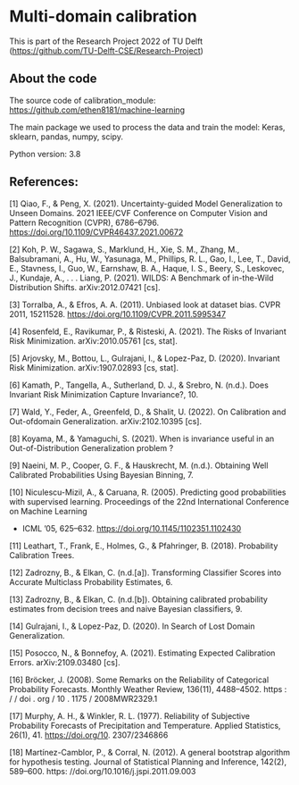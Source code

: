 # Multi-domain calibration
This is part of the Research Project 2022 of TU Delft (https://github.com/TU-Delft-CSE/Research-Project)

## About the code
The source code of calibration_module: https://github.com/ethen8181/machine-learning

The main package we used to process the data and train the model: Keras, sklearn, pandas, numpy, scipy.

Python version: 3.8

## References:
[1] Qiao, F., & Peng, X. (2021). Uncertainty-guided Model Generalization to Unseen Domains. 2021 IEEE/CVF Conference on Computer Vision and Pattern Recognition (CVPR), 6786–6796. https://doi.org/10.1109/CVPR46437.2021.00672

[2] Koh, P. W., Sagawa, S., Marklund, H., Xie, S. M., Zhang, M., Balsubramani, A., Hu, W., Yasunaga, M., Phillips, R. L., Gao, I., Lee, T., David, E., Stavness, I., Guo, W., Earnshaw, B. A., Haque, I. S., Beery, S., Leskovec, J., Kundaje, A., . . . Liang, P. (2021). WILDS: A Benchmark of in-the-Wild Distribution Shifts. arXiv:2012.07421 [cs].

[3] Torralba, A., & Efros, A. A. (2011). Unbiased look at dataset bias. CVPR 2011, 15211528. https://doi.org/10.1109/CVPR.2011.5995347

[4] Rosenfeld, E., Ravikumar, P., & Risteski, A. (2021). The Risks of Invariant Risk Minimization. arXiv:2010.05761 [cs, stat].

[5] Arjovsky, M., Bottou, L., Gulrajani, I., & Lopez-Paz, D. (2020). Invariant Risk Minimization. arXiv:1907.02893 [cs, stat].

[6] Kamath, P., Tangella, A., Sutherland, D. J., & Srebro, N. (n.d.). Does Invariant Risk Minimization Capture Invariance?, 10.

[7] Wald, Y., Feder, A., Greenfeld, D., & Shalit, U. (2022). On Calibration and Out-ofdomain Generalization. arXiv:2102.10395 [cs].

[8] Koyama, M., & Yamaguchi, S. (2021). When is invariance useful in an Out-of-Distribution Generalization problem ?

[9] Naeini, M. P., Cooper, G. F., & Hauskrecht, M. (n.d.). Obtaining Well Calibrated Probabilities Using Bayesian Binning, 7.

[10] Niculescu-Mizil, A., & Caruana, R. (2005). Predicting good probabilities with supervised learning. Proceedings of the 22nd International Conference on Machine Learning

- ICML ’05, 625–632. https://doi.org/10.1145/1102351.1102430

[11] Leathart, T., Frank, E., Holmes, G., & Pfahringer, B. (2018). Probability Calibration Trees.

[12] Zadrozny, B., & Elkan, C. (n.d.[a]). Transforming Classifier Scores into Accurate Multiclass Probability Estimates, 6.

[13] Zadrozny, B., & Elkan, C. (n.d.[b]). Obtaining calibrated probability estimates from decision trees and naive Bayesian classifiers, 9.

[14] Gulrajani, I., & Lopez-Paz, D. (2020). In Search of Lost Domain Generalization.

[15] Posocco, N., & Bonnefoy, A. (2021). Estimating Expected Calibration Errors. arXiv:2109.03480 [cs].

[16] Bröcker, J. (2008). Some Remarks on the Reliability of Categorical Probability Forecasts. Monthly Weather Review, 136(11), 4488–4502. https : / / doi . org / 10 . 1175 / 2008MWR2329.1

[17] Murphy, A. H., & Winkler, R. L. (1977). Reliability of Subjective Probability Forecasts of Precipitation and Temperature. Applied Statistics, 26(1), 41. https://doi.org/10. 2307/2346866

[18] Martínez-Camblor, P., & Corral, N. (2012). A general bootstrap algorithm for hypothesis testing. Journal of Statistical Planning and Inference, 142(2), 589–600. https: //doi.org/10.1016/j.jspi.2011.09.003
